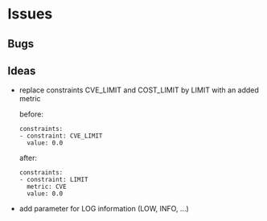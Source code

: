 # Issues

## Bugs

## Ideas

- replace constraints CVE_LIMIT and COST_LIMIT by LIMIT with an added metric
  
    before:  
    ```
    constraints:
    - constraint: CVE_LIMIT
      value: 0.0
    ```

    after: 
    ```
    constraints: 
    - constraint: LIMIT
      metric: CVE
      value: 0.0
    ```

- add parameter for LOG information (LOW, INFO, ...)
  